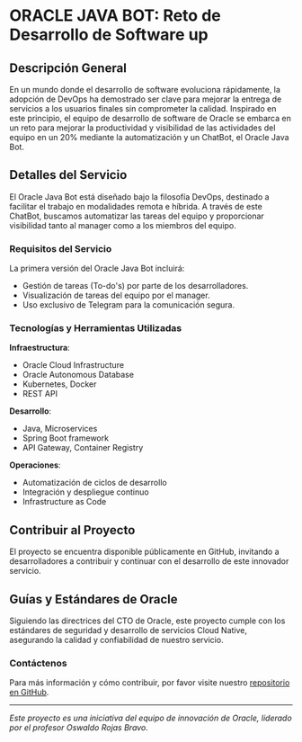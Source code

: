 # ORACLE JAVA  BOT: Reto de Desarrollo de Software up

## Descripción General
En un mundo donde el desarrollo de software evoluciona rápidamente, la adopción de DevOps ha demostrado ser clave para mejorar la entrega de servicios a los usuarios finales sin comprometer la calidad. Inspirado en este principio, el equipo de desarrollo de software de Oracle se embarca en un reto para mejorar la productividad y visibilidad de las actividades del equipo en un 20% mediante la automatización y un ChatBot, el Oracle Java Bot.

## Detalles del Servicio
El Oracle Java Bot está diseñado bajo la filosofía DevOps, destinado a facilitar el trabajo en modalidades remota e híbrida. A través de este ChatBot, buscamos automatizar las tareas del equipo y proporcionar visibilidad tanto al manager como a los miembros del equipo.

### Requisitos del Servicio
La primera versión del Oracle Java Bot incluirá:
- Gestión de tareas (To-do's) por parte de los desarrolladores.
- Visualización de tareas del equipo por el manager.
- Uso exclusivo de Telegram para la comunicación segura.

### Tecnologías y Herramientas Utilizadas
**Infraestructura**:
- Oracle Cloud Infrastructure
- Oracle Autonomous Database
- Kubernetes, Docker
- REST API

**Desarrollo**:
- Java, Microservices
- Spring Boot framework
- API Gateway, Container Registry

**Operaciones**:
- Automatización de ciclos de desarrollo
- Integración y despliegue continuo
- Infrastructure as Code

## Contribuir al Proyecto
El proyecto se encuentra disponible públicamente en GitHub, invitando a desarrolladores a contribuir y continuar con el desarrollo de este innovador servicio.

## Guías y Estándares de Oracle
Siguiendo las directrices del CTO de Oracle, este proyecto cumple con los estándares de seguridad y desarrollo de servicios Cloud Native, asegurando la calidad y confiabilidad de nuestro servicio.

### Contáctenos
Para más información y cómo contribuir, por favor visite nuestro [repositorio en GitHub](#).

---

*Este proyecto es una iniciativa del equipo de innovación de Oracle, liderado por el profesor Oswaldo Rojas Bravo.*
